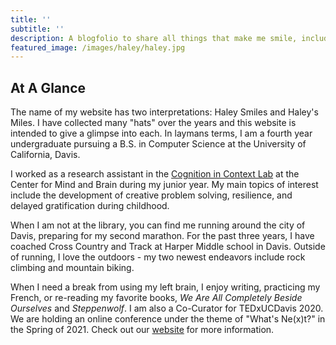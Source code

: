 ```yaml
---
title: ''
subtitle: ''
description: A blogfolio to share all things that make me smile, including running many miles
featured_image: /images/haley/haley.jpg
---
```


## At A Glance
The name of my website has two interpretations: Haley Smiles and Haley's Miles. I have collected many "hats" over the years and this website is intended to give a glimpse into each. In laymans terms, I am a fourth year undergraduate pursuing a B.S. in Computer Science at the University of California, Davis.

I worked as a research assistant in the [Cognition in Context Lab](https://cognitionincontext.ucdavis.edu) at the Center for Mind and Brain during my junior year. My main topics of interest include the development of creative problem solving, resilience, and delayed gratification during childhood.

<!-- <div class="gallery" data-columns="3">
    <img src="/images/outdoors/sunset.jpg">
    <img src="/images/outdoors/track.jpg">
    <img src="/images/outdoors/sunflowers.jpg">
    <img src="/images/outdoors/plane.jpg">
    <img src="/images/outdoors/flight.jpg">
    <img src="/images/outdoors/hike.jpg">
    <img src="/images/outdoors/clarks.jpg">
    <img src="/images/outdoors/quote.jpg">
</div> -->
When I am not at the library, you can find me running around the city of Davis, preparing for my second marathon. For the past three years, I have coached Cross Country and Track at Harper Middle school in Davis. Outside of running, I love the outdoors - my two newest endeavors include rock climbing and mountain biking.

When I need a break from using my left brain, I enjoy writing, practicing my French, or re-reading my favorite books, *We Are All Completely Beside Ourselves* and *Steppenwolf*. I am also a Co-Curator for TEDxUCDavis 2020. We are holding an online conference under the theme of "What's Ne(x)t?" in the Spring of 2021. Check out our [website](http://www.tedxucdavis.org) for more information.